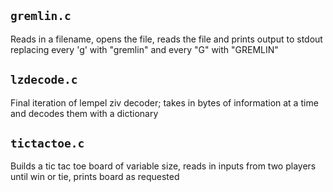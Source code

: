 ## `gremlin.c`
Reads in a filename, opens the file, reads the file and prints output to stdout replacing every 'g' with "gremlin" and every "G" with "GREMLIN"

## `lzdecode.c`
Final iteration of lempel ziv decoder; takes in bytes of information at a time and decodes them with a dictionary

## `tictactoe.c`
Builds a tic tac toe board of variable size, reads in inputs from two players until win or tie, prints board as requested
